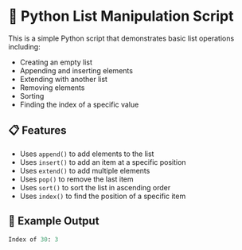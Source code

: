# 🐍 Python List Manipulation Script

This is a simple Python script that demonstrates basic list operations including:

- Creating an empty list
- Appending and inserting elements
- Extending with another list
- Removing elements
- Sorting
- Finding the index of a specific value

## 📋 Features

- Uses `append()` to add elements to the list
- Uses `insert()` to add an item at a specific position
- Uses `extend()` to add multiple elements
- Uses `pop()` to remove the last item
- Uses `sort()` to sort the list in ascending order
- Uses `index()` to find the position of a specific item

## 📌 Example Output

```python
Index of 30: 3
